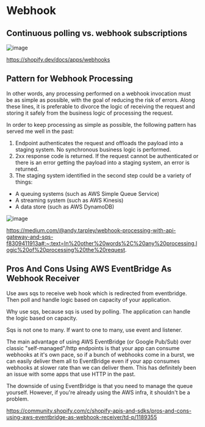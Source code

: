 # Webhook

## Continuous polling vs. webhook subscriptions

![image](https://github.com/lz2510/TechInterview/assets/1209204/fd03118e-c40e-427e-a0d9-d3c187192451)

https://shopify.dev/docs/apps/webhooks

## Pattern for Webhook Processing

In other words, any processing performed on a webhook invocation must be as simple as possible, with the goal of reducing the risk of errors. Along these lines, it is preferable to divorce the logic of receiving the request and storing it safely from the business logic of processing the request.

In order to keep processing as simple as possible, the following pattern has served me well in the past:

1. Endpoint authenticates the request and offloads the payload into a staging system. No synchronous business logic is performed.
2. 2xx response code is returned. If the request cannot be authenticated or there is an error getting the payload into a staging system, an error is returned.
3. The staging system identified in the second step could be a variety of things:

- A queuing systems (such as AWS Simple Queue Service)
- A streaming system (such as AWS Kinesis)
- A data store (such as AWS DynamoDB)

![image](https://github.com/lz2510/TechInterview/assets/1209204/25654806-f6f2-408b-8377-1b1d46a363e1)

https://medium.com/@andy.tarpley/webhook-processing-with-api-gateway-and-sqs-f8309411913a#:~:text=In%20other%20words%2C%20any%20processing,logic%20of%20processing%20the%20request.

## Pros And Cons Using AWS EventBridge As Webhook Receiver

Use aws sqs to receive web hook which is redirected from eventbridge. Then poll and handle logic based on capacity of your application.

Why use sqs, because sqs is used by polling. The application can handle the logic based on capacity.

Sqs is not one to many. If want to one to many, use event and listener.

The main advantage of using AWS EventBridge (or Google Pub/Sub) over classic "self-managed"/http endpoints is that your app can consume webhooks at it's own pace, so if a bunch of webhooks come in a burst, we can easily deliver them all to EventBridge even if your app consumes webhooks at slower rate than we can deliver them. This has definitely been an issue with some apps that use HTTP in the past.

The downside of using EventBridge is that you need to manage the queue yourself. However, if you're already using the AWS infra, it shouldn't be a problem.

https://community.shopify.com/c/shopify-apis-and-sdks/pros-and-cons-using-aws-eventbridge-as-webhook-receiver/td-p/1189355


